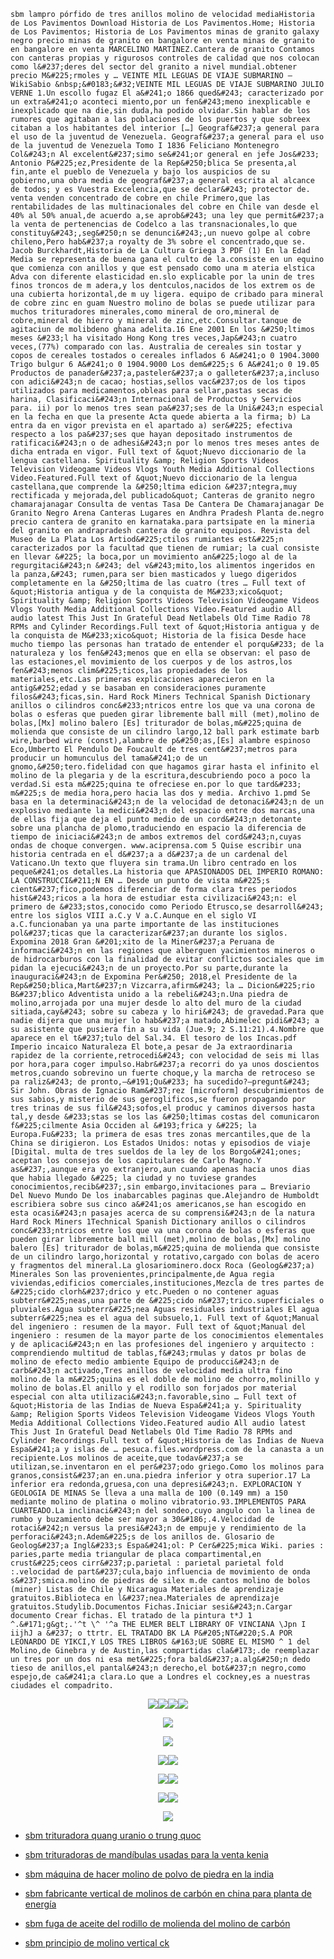 
```
sbm lampro pórfido de tres anillos molino de velocidad mediaHistoria de Los Pavimentos Download Historia de Los Pavimentos.Home; Historia de Los Pavimentos; Historia de Los Pavimentos minas de granito galaxy negro precio minas de granito en bangalore en venta minas de granito en bangalore en venta MARCELINO MARTINEZ.Cantera de granito Contamos con canteras propias y rigurosos controles de calidad que nos colocan como l&#237;deres del sector del granito a nivel mundial.obtener precio M&#225;rmoles y … VEINTE MIL LEGUAS DE VIAJE SUBMARINO — WikiSabio &nbsp;&#0183;&#32;VEINTE MIL LEGUAS DE VIAJE SUBMARINO JULIO VERNE 1.Un escollo fugaz El a&#241;o 1866 qued&#243; caracterizado por un extra&#241;o aconteci miento,por un fen&#243;meno inexplicable e inexplicado que na die,sin duda,ha podido olvidar.Sin hablar de los rumores que agitaban a las poblaciones de los puertos y que sobreex citaban a los habitantes del interior […] Geograf&#237;a general para el uso de la juventud de Venezuela. Geograf&#237;a general para el uso de la juventud de Venezuela Tomo I 1836 Feliciano Montenegro Col&#243;n Al excelent&#237;simo se&#241;or general en jefe Jos&#233; Antonio P&#225;ez,Presidente de la Rep&#250;blica Se presenta,al fin,ante el pueblo de Venezuela y bajo los auspicios de su gobierno,una obra media de geograf&#237;a general escrita al alcance de todos; y es Vuestra Excelencia,que se declar&#243; protector de. venta venden concentrado de cobre en chile Primero,que las rentabilidades de las multinacionales del cobre en Chile van desde el 40% al 50% anual,de acuerdo a,se aprob&#243; una ley que permit&#237;a la venta de pertenencias de Codelco a las transnacionales,lo que constituy&#243;,seg&#250;n se denunci&#243;,un nuevo golpe al cobre chileno,Pero hab&#237;a royalty de 3% sobre el concentrado,que se. Jacob Burckhardt,Historia de La Cultura Griega 3 PDF (1) En la Edad Media se representa de buena gana el culto de la.consiste en un equino que comienza con anillos y que est pensado como una m ateria elstica Adva con diferente elasticidad en.slo explicable por la unin de tres finos troncos de m adera,y los dentculos,nacidos de los extrem os de una cubierta horizontal,de m uy ligera. equipo de cribado para mineral de cobre zinc en guam Nuestro molino de bolas se puede utilizar para muchos trituradores minerales,como mineral de oro,mineral de cobre,mineral de hierro y mineral de zinc,etc.Consultar.tanque de agitaciun de molibdeno ghana adelita.16 Ene 2001 En los &#250;ltimos meses &#233;l ha visitado Hong Kong tres veces,Jap&#243;n cuatro veces,(77%) comparado con las. Australia de cereales sin tostar y copos de cereales tostados o cereales inflados 6 A&#241;o 0 1904.3000 Trigo bulgur 6 A&#241;o 0 1904.9000 Los dem&#225;s 6 A&#241;o 0 19.05 Productos de panader&#237;a,pasteler&#237;a o galleter&#237;a,incluso con adici&#243;n de cacao; hostias,sellos vac&#237;os de los tipos utilizados para medicamentos,obleas para sellar,pastas secas de harina, Clasificaci&#243;n Internacional de Productos y Servicios para. ii) por lo menos tres sean pa&#237;ses de la Uni&#243;n especial en la fecha en que la presente Acta quede abierta a la firma; b) La entra da en vigor prevista en el apartado a) ser&#225; efectiva respecto a los pa&#237;ses que hayan depositado instrumentos de ratificaci&#243;n o de adhesi&#243;n por lo menos tres meses antes de dicha entrada en vigor. Full text of &quot;Nuevo diccionario de la lengua castellana. Spirituality &amp; Religion Sports Videos Television Videogame Videos Vlogs Youth Media Additional Collections Video.Featured.Full text of &quot;Nuevo diccionario de la lengua castellana,que comprende la &#250;ltima edicion &#237;ntegra,muy rectificada y mejorada,del publicado&quot; Canteras de granito negro chamarajanagar Consulta de ventas Tasa De Cantera De Chamarajanagar De Granito Negro Arena Canteras Lugares en Andhra Pradesh Planta de.negro precio cantera de granito en karnataka.para partsipate en la mineria del granito en andrapradesh cantera de granito equipos. Revista del Museo de La Plata Los Artiod&#225;ctilos rumiantes est&#225;n caracterizados por la facultad que tienen de rumiar; la cual consiste en llevar &#225; la boca,por un movimiento an&#225;logo al de la regurgitaci&#243;n &#243; del v&#243;mito,los alimentos ingeridos en la panza,&#243; rumen,para ser bien masticados y luego digeridos completamente en la &#250;ltima de las cuatro (tres … Full text of &quot;Historia antigua y de la conquista de M&#233;xico&quot; Spirituality &amp; Religion Sports Videos Television Videogame Videos Vlogs Youth Media Additional Collections Video.Featured audio All audio latest This Just In Grateful Dead Netlabels Old Time Radio 78 RPMs and Cylinder Recordings.Full text of &quot;Historia antigua y de la conquista de M&#233;xico&quot; Historia de la fisica Desde hace mucho tiempo las personas han tratado de entender el porqu&#233; de la naturaleza y los fen&#243;menos que en ella se observan: el paso de las estaciones,el movimiento de los cuerpos y de los astros,los fen&#243;menos clim&#225;ticos,las propiedades de los materiales,etc.Las primeras explicaciones aparecieron en la antig&#252;edad y se basaban en consideraciones puramente filos&#243;ficas,sin. Hard Rock Miners Technical Spanish Dictionary anillos o cilindros conc&#233;ntricos entre los que va una corona de bolas o esferas que pueden girar libremente ball mill (met),molino de bolas,[Mx] molino balero [Es] triturador de bolas,m&#225;quina de molienda que consiste de un cilindro largo,12 ball park estimate barb wire,barbed wire (const),alambre de p&#250;as,[Es] alambre espinoso Eco,Umberto El Pendulo De Foucault de tres cent&#237;metros para producir un homunculus del tama&#241;o de un gnomo,&#250;tero.fidelidad con que hagamos girar hasta el infinito el molino de la plegaria y de la escritura,descubriendo poco a poco la verdad.Si esta m&#225;quina te ofreciese en.por lo que tard&#233; m&#225;s de media hora,pero hacia las dos y media. Archivo 1.pmd Se basa en la determinaci&#243;n de la velocidad de detonaci&#243;n de un explosivo mediante la medici&#243;n del espacio entre dos marcas,una de ellas fija que deja el punto medio de un cord&#243;n detonante sobre una plancha de plomo,traduciendo en espacio la diferencia de tiempo de iniciaci&#243;n de ambos extremos del cord&#243;n,cuyas ondas de choque convergen. www.aciprensa.com 5 Quise escribir una historia centrada en el d&#237;a a d&#237;a de un cardenal del Vaticano.Un texto que fluyera sin trama.Un libro centrado en los peque&#241;os detalles.La historia que APASIONADOS DEL IMPERIO ROMANO: LA CONSTRUCCI&#211;N EN … Desde un punto de vista m&#225;s cient&#237;fico,podemos diferenciar de forma clara tres periodos hist&#243;ricos a la hora de estudiar esta civilizaci&#243;n: el primero de &#233;stos,conocido como Periodo Etrusco,se desarroll&#243; entre los siglos VIII a.C.y V a.C.Aunque en el siglo VI a.C.funcionaban ya una parte importante de las instituciones pol&#237;ticas que la caracterizar&#237;an durante los siglos. Expomina 2018 Gran &#201;xito de la Miner&#237;a Peruana de informaci&#243;n en las regiones que alberguen yacimientos mineros o de hidrocarburos con la finalidad de evitar conflictos sociales que im pidan la ejecuci&#243;n de un proyecto.Por su parte,durante la inauguraci&#243;n de Expomina Per&#250; 2018,el Presidente de la Rep&#250;blica,Mart&#237;n Vizcarra,afirm&#243; la … Dicion&#225;rio B&#237;blico Adventista unido a la rebeli&#243;n.Una piedra de molino,arrojada por una mujer desde lo alto del muro de la ciudad sitiada,cay&#243; sobre su cabeza y lo hiri&#243; de gravedad.Para que nadie dijera que una mujer lo hab&#237;a matado,Abimelec pidi&#243; a su asistente que pusiera fin a su vida (Jue.9; 2 S.11:21).4.Nombre que aparece en el t&#237;tulo del Sal.34. El tesoro de los Incas.pdf Imperio incaico Naturaleza El bote,a pesar de Ja extraordinaria rapidez de la corriente,retrocedi&#243; con velocidad de seis mi llas por hora,para coger impulso.Habr&#237;a recorri do ya unos doscientos metros,cuando sobrevino un fuerte choque,y la marcha de retroceso se pa raliz&#243; de pronto,—&#191;Qu&#233; ha sucedido?—pregunt&#243; Sir John. Obras de Ignacio Ram&#237;rez [microform] descubrimientos de sus sabios,y misterio de sus geroglificos,se fueron propagando por tres trinas de sus fil&#243;sofos,el produc y caminos diversos hasta tal,y desde &#233;stas se los las &#250;ltimas costas del comunicaron f&#225;cilmente Asia Occiden al &#193;frica y &#225; la Europa.Fu&#233; la primera de esas tres zonas mercantiles,que de la China se dirigieron. Los Estados Unidos: notas y episodios de viaje [Digital. multa de tres sueldos de la ley de los Borgo&#241;ones; aceptan los consejos de los capitulares de Carlo Magno.Y as&#237;,aunque era yo extranjero,aun cuando apenas hacia unos dias que habia llegado &#225; la ciudad y no tuviese grandes conocimientos,recib&#237;,sin embargo,invitaciones para … Breviario Del Nuevo Mundo De los inabarcables paginas que.Alejandro de Humboldt escribiera sobre sus cinco a&#241;os americanos,se han escogido en esta ocasi&#243;n pasajes acerca de su comprensi&#243;n de la natura Hard Rock Miners 1Technical Spanish Dictionary anillos o cilindros conc&#233;ntricos entre los que va una corona de bolas o esferas que pueden girar libremente ball mill (met),molino de bolas,[Mx] molino balero [Es] triturador de bolas,m&#225;quina de molienda que consiste de un cilindro largo,horizontal y rotativo,cargado con bolas de acero y fragmentos del mineral.La glosariominero.docx Roca (Geolog&#237;a) Minerales Son las provenientes,principalmente,de Agua regia viviendas,edificios comerciales,instituciones,Mezcla de tres partes de &#225;cido clorh&#237;drico y etc.Pueden o no contener aguas subterr&#225;neas,una parte de &#225;cido n&#237;trico.superficiales o pluviales.Agua subterr&#225;nea Aguas residuales industriales El agua subterr&#225;nea es el agua del subsuelo,1. Full text of &quot;Manual del ingeniero : resumen de la mayor. Full text of &quot;Manual del ingeniero : resumen de la mayor parte de los conocimientos elementales y de aplicaci&#243;n en las profesiones del ingeniero y arquitecto : comprendiendo multitud de tablas,f&#243;rmulas y datos pr bolas de molino de efecto medio ambiente Equipo de producci&#243;n de carb&#243;n activado,Tres anillos de velocidad media ultra fino molino.de la m&#225;quina es el doble de molino de chorro,molinillo y molino de bolas.El anillo y el rodillo son forjados por material especial con alta utilizaci&#243;n.favorable,sino … Full text of &quot;Historia de las Indias de Nueva Espa&#241;a y. Spirituality &amp; Religion Sports Videos Television Videogame Videos Vlogs Youth Media Additional Collections Video.Featured audio All audio latest This Just In Grateful Dead Netlabels Old Time Radio 78 RPMs and Cylinder Recordings.Full text of &quot;Historia de las Indias de Nueva Espa&#241;a y islas de … pesuca.files.wordpress.com de la canasta a un recipiente.Los molinos de aceite,que todav&#237;a se utilizan,se.inventaron en el per&#237;odo griego.Como los molinos para granos,consist&#237;an en.una.piedra inferior y otra superior.17 La inferior era redonda,gruesa,con una depresi&#243;n. EXPLORACION Y GEOLOGIA DE MINAS Se lleva a una malla de 100 (0.149 mm) a 150 mediante molino de platina o molino vibratorio.93.IMPLEMENTOS PARA CUARTEADO.La inclinaci&#243;n del sondeo,cuyo angulo con la linea de rumbo y buzamiento debe ser mayor a 30&#186;.4.Velocidad de rotaci&#242;n versus la presi&#243;n de empuje y rendimiento de la perforaci&#243;n.Adem&#225;s de los anillos de. Glosario de Geolog&#237;a Ingl&#233;s Espa&#241;ol: P Cer&#225;mica Wiki. paries : paries,parte media triangular de placa compartimental,en crust&#225;ceos cirr&#237;p.parietal : parietal parietal fold :.velocidad de part&#237;cula,bajo influencia de movimiento de onda s&#237;smica.molino de piedras de silex m.de cantos molino de bolos (miner) Listas de Chile y Nicaragua Materiales de aprendizaje gratuitos.Biblioteca en l&#237;nea.Materiales de aprendizaje gratuitos.Studylib.Documentos Fichas.Iniciar sesi&#243;n.Cargar documento Crear fichas. El tratado de la pintura t*J 1 ^.&#171;g&gt;.'^t \^ '^a THE ELMER BELT LIBRARY OF VINCIANA \Jpn I iijhJ a &#237; o ttrtr. EL TRATADO BK LA P&#205;NT&#220;S.A POR LEONARDO DE YIKCI,Y LOS TRES LIBROS &#163;UE SOBRE EL MISMO ^ 1 del Molino,de Ginebra y de Austin,las compartidas cla&#173;.de reemplazar un tres por un dos ni esa met&#225;fora bald&#237;a.alg&#250;n dedo tieso de anillos,el pantal&#243;n derecho,el bot&#237;n negro,como espejo,de ca&#241;a clara.Lo que a Londres el cockney,es a nuestras ciudades el compadrito. 
```

<div align="center">

<a href="https://es-mill.shibang-china.com/github&k=sbm+lampro+p%C3%B3rfido+de+tres+anillos+molino+de+velocidad+media"><img src="https://static.shibang-china.com/es/mill/index.jpg"></a><a href="https://es-mill.shibang-china.com/materials.htmlgithub&k=sbm+lampro+p%C3%B3rfido+de+tres+anillos+molino+de+velocidad+media"><img src="https://static.shibang-china.com/es/mill/materials.jpg"></a><a href="https://es-mill.shibang-china.com/about.htmlgithub&k=sbm+lampro+p%C3%B3rfido+de+tres+anillos+molino+de+velocidad+media"><img src="https://static.shibang-china.com/es/mill/about.jpg"></a><a href="https://es-mill.shibang-china.com/contact.htmlgithub&k=sbm+lampro+p%C3%B3rfido+de+tres+anillos+molino+de+velocidad+media"><img src="https://static.shibang-china.com/es/mill/contact.jpg"></a>

<a href="https://es-mill.shibang-china.com/github&k=sbm+lampro+p%C3%B3rfido+de+tres+anillos+molino+de+velocidad+media"><img src="https://static.shibang-china.com/es/mill/banner.jpg"></a>

<a href="https://swt.shibang-china.com/github&k=sbm+lampro+p%C3%B3rfido+de+tres+anillos+molino+de+velocidad+media"><img src="https://static.shibang-china.com/es/mill/chat.jpg"></a>

<a href="https://es-mill.shibang-china.com/products/vertical-roller-mill.htmlgithub&k=sbm+lampro+p%C3%B3rfido+de+tres+anillos+molino+de+velocidad+media"><img src="https://static.shibang-china.com/es/mill/vertical.jpg"></a><a href="https://es-mill.shibang-china.com/products/raymond-mill.htmlgithub&k=sbm+lampro+p%C3%B3rfido+de+tres+anillos+molino+de+velocidad+media"><img src="https://static.shibang-china.com/es/mill/raymond.jpg"></a>

<a href="https://es-mill.shibang-china.com/products/ultrafine-grinding-mill.htmlgithub&k=sbm+lampro+p%C3%B3rfido+de+tres+anillos+molino+de+velocidad+media"><img src="https://static.shibang-china.com/es/mill/ultrafine.jpg"></a><a href="https://es-mill.shibang-china.com/products/trapezium-grinding-mill.htmlgithub&k=sbm+lampro+p%C3%B3rfido+de+tres+anillos+molino+de+velocidad+media"><img src="https://static.shibang-china.com/es/mill/trapezium.jpg"></a>

<a href="https://es-mill.shibang-china.com/products/ball-mill.htmlgithub&k=sbm+lampro+p%C3%B3rfido+de+tres+anillos+molino+de+velocidad+media"><img src="https://static.shibang-china.com/es/mill/ball.jpg"></a><a href="https://es-mill.shibang-china.com/products/hammer-mill.htmlgithub&k=sbm+lampro+p%C3%B3rfido+de+tres+anillos+molino+de+velocidad+media"><img src="https://static.shibang-china.com/es/mill/hammer.jpg"></a>

<a href="https://swt.shibang-china.com/github&k=sbm+lampro+p%C3%B3rfido+de+tres+anillos+molino+de+velocidad+media"><img src="https://static.shibang-china.com/es/mill/case.jpg"></a>

</div>


* [sbm trituradora quang uranio o trung quoc](sbm%20trituradora%20quang%20uranio%20o%20trung%20quoc.md)

* [sbm trituradoras de mandíbulas usadas para la venta kenia](sbm%20trituradoras%20de%20mand%C3%ADbulas%20usadas%20para%20la%20venta%20kenia.md)

* [sbm máquina de hacer molino de polvo de piedra en la india](sbm%20m%C3%A1quina%20de%20hacer%20molino%20de%20polvo%20de%20piedra%20en%20la%20india.md)

* [sbm fabricante vertical de molinos de carbón en china para planta de energía](sbm%20fabricante%20vertical%20de%20molinos%20de%20carb%C3%B3n%20en%20china%20para%20planta%20de%20energ%C3%ADa.md)

* [sbm fuga de aceite del rodillo de molienda del molino de carbón](sbm%20fuga%20de%20aceite%20del%20rodillo%20de%20molienda%20del%20molino%20de%20carb%C3%B3n.md)

* [sbm principio de molino vertical ck](sbm%20principio%20de%20molino%20vertical%20ck.md)